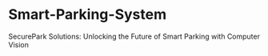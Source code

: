 # Smart-Parking-System
SecurePark Solutions: Unlocking the Future of Smart Parking with Computer Vision
